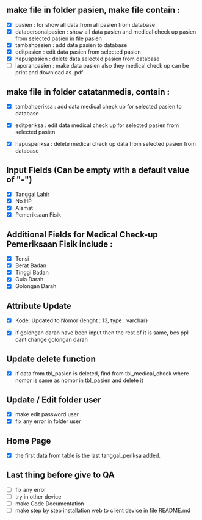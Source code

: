 ## make file in folder pasien, make file contain :
- [x] pasien : for show all data from all pasien from database
- [x] datapersonalpasien : show all data pasien and medical check up pasien from selected pasien in file pasien
- [x] tambahpasien : add data pasien to database
- [x] editpasien : edit data pasien from selected pasien 
- [x] hapuspasien : delete data selected pasien from database
- [ ] laporanpasien : make data pasien also they medical check up can be print and download as .pdf

## make file in folder catatanmedis, contain :
- [x] tambahperiksa : add data medical check up for selected pasien to database
- [x] editperiksa : edit data medical check up for selected pasien from selected pasien 
- [x] hapusperiksa : delete medical check up data from selected pasien from database


## Input Fields (Can be empty with a default value of "-")
- [x] Tanggal Lahir
- [x] No HP
- [x] Alamat
- [x] Pemeriksaan Fisik

## Additional Fields for Medical Check-up Pemeriksaan Fisik include :
- [x] Tensi 
- [x] Berat Badan
- [x] Tinggi Badan
- [x] Gula Darah
- [x] Golongan Darah

## Attribute Update
- [x] Kode: Updated to Nomor {lenght : 13, type : varchar}
- [x] if golongan darah have been input then the rest of it is same, bcs ppl cant change golongan darah


## Update delete function
- [x] if data from tbl_pasien is deleted, find from tbl_medical_check where nomor is same as nomor in tbl_pasien and delete it

## Update /  Edit folder user
- [x] make edit password user
- [x] fix any error in folder user

## Home Page 
- [x] the first data from table is the last tanggal_periksa added.

## Last thing before give to QA
- [ ] fix any error
- [ ] try in other device
- [ ] make Code Documentation
- [ ] make step by step installation web to client device in file README.md
